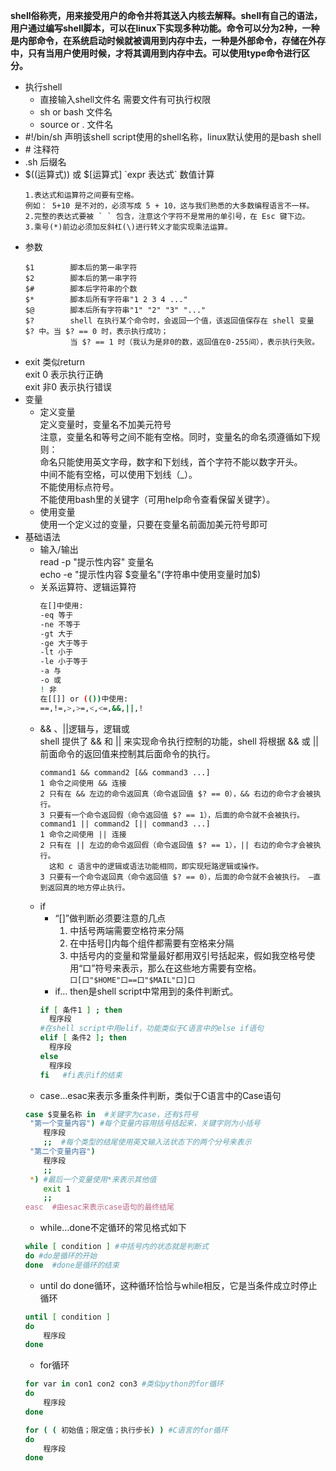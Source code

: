 **shell俗称壳，用来接受用户的命令并将其送入内核去解释。shell有自己的语法，用户通过编写shell脚本，可以在linux下实现多种功能。命令可以分为2种，一种是内部命令，在系统启动时候就被调用到内存中去，一种是外部命令，存储在外存中，只有当用户使用时候，才将其调用到内存中去。可以使用type命令进行区分。**  
- 执行shell
  - 直接输入shell文件名 需要文件有可执行权限  
  - sh or bash 文件名  
  - source or . 文件名  
- \#!/bin/sh 声明该shell script使用的shell名称，linux默认使用的是bash shell  
- \# 注释符  
- .sh 后缀名  
- $((运算式))   或  $[运算式]  \`expr 表达式\` 数值计算  
  ```
  1.表达式和运算符之间要有空格。
  例如： 5+10 是不对的，必须写成 5 + 10，这与我们熟悉的大多数编程语言不一样。
  2.完整的表达式要被 ` ` 包含，注意这个字符不是常用的单引号，在 Esc 键下边。
  3.乘号(*)前边必须加反斜杠(\)进行转义才能实现乘法运算。
  ```
- 参数  
  ```
  $1        脚本后的第一串字符
  $2        脚本后的第一串字符
  $#        脚本后字符串的个数
  $*        脚本后所有字符串"1 2 3 4 ..."
  $@        脚本后所有字符串"1" "2" "3" "..."
  $?        shell 在执行某个命令时，会返回一个值，该返回值保存在 shell 变量 $? 中。当 $? == 0 时，表示执行成功；
            当 $? == 1 时（我认为是非0的数，返回值在0-255间），表示执行失败。
  ```
- exit 类似return  
  exit 0 表示执行正确  
  exit 非0 表示执行错误  
- 变量  
  - 定义变量  
    定义变量时，变量名不加美元符号  
    注意，变量名和等号之间不能有空格。同时，变量名的命名须遵循如下规则：  
    命名只能使用英文字母，数字和下划线，首个字符不能以数字开头。  
    中间不能有空格，可以使用下划线（_）。  
    不能使用标点符号。  
    不能使用bash里的关键字（可用help命令查看保留关键字）。  
  - 使用变量  
    使用一个定义过的变量，只要在变量名前面加美元符号即可  
- 基础语法  
  - 输入/输出  
    read -p "提示性内容" 变量名  
    echo -e "提示性内容 $变量名"(字符串中使用变量时加$)  
  - 关系运算符、逻辑运算符  
    ```bash 
    在[]中使用:
    -eq 等于
    -ne 不等于
    -gt 大于
    -ge 大于等于
    -lt 小于
    -le 小于等于
    -a 与
    -o 或
    ! 非
    在[[]] or (())中使用:
    ==,!=,>,>=,<,<=,&&,||,!  
    ```
  - && 、||逻辑与，逻辑或  
    shell 提供了 && 和 || 来实现命令执行控制的功能，shell 将根据 && 或 || 前面命令的返回值来控制其后面命令的执行。  
    ```
    command1 && command2 [&& command3 ...] 
    1 命令之间使用 && 连接
    2 只有在 && 左边的命令返回真（命令返回值 $? == 0），&& 右边的命令才会被执行。 
    3 只要有一个命令返回假（命令返回值 $? == 1），后面的命令就不会被执行。 
    command1 || command2 [|| command3 ...] 
    1 命令之间使用 || 连接
    2 只有在 || 左边的命令返回假（命令返回值 $? == 1），|| 右边的命令才会被执行。
      这和 c 语言中的逻辑或语法功能相同，即实现短路逻辑或操作。
    3 只要有一个命令返回真（命令返回值 $? == 0），后面的命令就不会被执行。 –直到返回真的地方停止执行。
    ```
  - if  
    - “[]”做判断必须要注意的几点 
        1. 中括号两端需要空格符来分隔 
        2. 在中括号[]内每个组件都需要有空格来分隔 
        3. 中括号内的变量和常量最好都用双引号括起来，假如我空格号使用“口”符号来表示，那么在这些地方需要有空格。  
        `口[口"$HOME"口==口"$MAIL"口]口`
     - if… then是shell script中常用到的条件判断式。  
     ```bash
    if [ 条件1 ] ; then
       程序段
    #在shell script中用elif，功能类似于C语言中的else if语句
    elif [ 条件2 ]; then
       程序段
    else
       程序段
    fi   #fi表示if的结束
    ```
  - case…esac来表示多重条件判断，类似于C语言中的Case语句
  ```sh
  case $变量名称 in  #关键字为case，还有$符号
   "第一个变量内容") #每个变量内容用括号括起来，关键字则为小括号
      程序段
      ;;  #每个类型的结尾使用英文输入法状态下的两个分号来表示
   "第二个变量内容")
      程序段
      ;;
   *) #最后一个变量使用*来表示其他值
      exit 1
      ;;
  easc  #由esac来表示case语句的最终结尾
  ```
  - while…done不定循环的常见格式如下  
  ```sh
  while [ condition ] #中括号内的状态就是判断式   
  do #do是循环的开始
  done  #done是循环的结束
  ```
  - until do done循环，这种循环恰恰与while相反，它是当条件成立时停止循环  
  ```sh
  until [ condition ]
  do
      程序段
  done
  ```
  - for循环 
  ```sh
  for var in con1 con2 con3 #类似python的for循环
  do
      程序段
  done
  ```
  ```sh
  for ( ( 初始值；限定值；执行步长) ) #C语言的for循环  
  do
      程序段
  done
  ```
